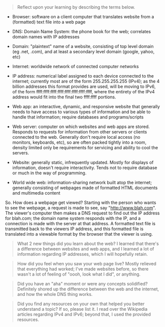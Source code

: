 > Reflect upon your learning by describing the terms below.

* Browser: software on a client computer that translates website from a (formatted) text file into a web page

* DNS: Domain Name System: the phone book for the web; correlates domain names with IP 	addresses

* Domain: "plaintext" name of a website, consisting of top level domain (eg .net, .com), and at least a secondary level domain (google, yahoo, etc)

* Internet: worldwide network of connected computer networks

* IP address: numerical label assigned to each device connected to the internet; currently most are of the form 255.255.255.255 (IPv4); as the 4 billion addresses this format provides are used, will be moving to IPv6, of the form ffff:ffff:ffff:ffff:ffff:ffff:ffff:ffff, where the entirety of the IPv4 address would fit into the final two ffff:ffff portions.

* Web app: an interactive, dynamic, and responsive website that generally needs to have access to various types of information and be able to handle that information; require databases and programs/scripts

* Web server: computer on which websites and web apps are stored. Responds to requests for information from other servers or clients connected to the web. Generally don't require local access (no monitors, keyboards, etc), so are often packed tightly into a room, density limited only be requirements for servicing and ability to cool the servers.

* Website: generally static, infrequently updated. Mostly for displays of information, doesn't require interactivity. Tends not to require database or much in the way of programming.

* World wide web: information-sharing network built atop the internet; generally consisting of webpages made of formatted HTML documents and multimedia content

So. How does a webpage get viewed? Starting with the person who wants to see the webpage, a request is made to see, say "http://www.blah.com". The viewer's computer then makes a DNS request to find out the IP address for blah.com; the domain name system responds with the IP, and a connection is made with the server at that address. A formatted text file is transmitted back to the viewers IP address, and this formatted file is translated into a viewable format by the browser that the viewer is using.

> What 2 new things did you learn about the web?
I learned that there's a difference between websites and web apps, and I learned a lot of information regarding IP addresses, which I will hopefully retain.

> How did you feel when you saw your web page live?
Mostly relieved that everything had worked; I've made websites before, so there wasn't a lot of feeling of "oooh, look what I did", or anything.

> Did you have an "aha" moment or were any concepts solidified?
Definitely shored up the difference between the web and the internet, and how the whole DNS thing works.

> Did you find any resources on your own that helped you better understand a topic? If so, please list it.
I read over the Wikipedia articles regarding IPv4 and IPv6; beyond that, I used the provided resources.